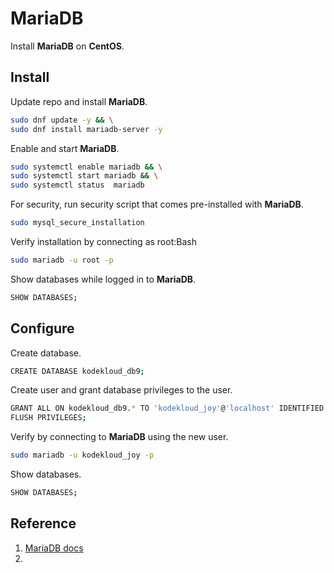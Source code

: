 # MariaDB
Install **MariaDB** on **CentOS**.  

## Install
Update repo and install **MariaDB**.  
```sh
sudo dnf update -y && \
sudo dnf install mariadb-server -y
```

Enable and start **MariaDB**.  
```sh
sudo systemctl enable mariadb && \
sudo systemctl start mariadb && \
sudo systemctl status  mariadb
```

For security, run security script that comes pre-installed with **MariaDB**.  
```sh
sudo mysql_secure_installation
```

Verify installation by connecting as root:Bash
```sh
sudo mariadb -u root -p
```

Show databases while logged in to **MariaDB**.  
```sh
SHOW DATABASES;
```


## Configure
Create database.  
```sh
CREATE DATABASE kodekloud_db9;
```

Create user and grant database privileges to the user.  
```sh
GRANT ALL ON kodekloud_db9.* TO 'kodekloud_joy'@'localhost' IDENTIFIED BY 'B4zNgHA7Ya' WITH GRANT OPTION;
FLUSH PRIVILEGES;
```

Verify by connecting to **MariaDB** using the new user.  
```sh
sudo mariadb -u kodekloud_joy -p
```

Show databases.  
```sh
SHOW DATABASES;
```



## Reference
1. [MariaDB docs](https://mariadb.com/docs/server/mariadb-quickstart-guides/installing-mariadb-server-guide)
2. []()
